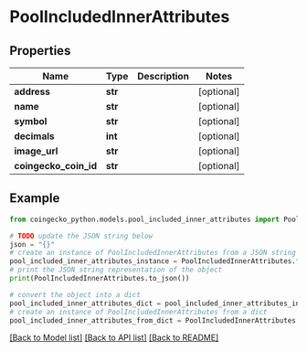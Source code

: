 # PoolIncludedInnerAttributes


## Properties

Name | Type | Description | Notes
------------ | ------------- | ------------- | -------------
**address** | **str** |  | [optional] 
**name** | **str** |  | [optional] 
**symbol** | **str** |  | [optional] 
**decimals** | **int** |  | [optional] 
**image_url** | **str** |  | [optional] 
**coingecko_coin_id** | **str** |  | [optional] 

## Example

```python
from coingecko_python.models.pool_included_inner_attributes import PoolIncludedInnerAttributes

# TODO update the JSON string below
json = "{}"
# create an instance of PoolIncludedInnerAttributes from a JSON string
pool_included_inner_attributes_instance = PoolIncludedInnerAttributes.from_json(json)
# print the JSON string representation of the object
print(PoolIncludedInnerAttributes.to_json())

# convert the object into a dict
pool_included_inner_attributes_dict = pool_included_inner_attributes_instance.to_dict()
# create an instance of PoolIncludedInnerAttributes from a dict
pool_included_inner_attributes_from_dict = PoolIncludedInnerAttributes.from_dict(pool_included_inner_attributes_dict)
```
[[Back to Model list]](../README.md#documentation-for-models) [[Back to API list]](../README.md#documentation-for-api-endpoints) [[Back to README]](../README.md)


